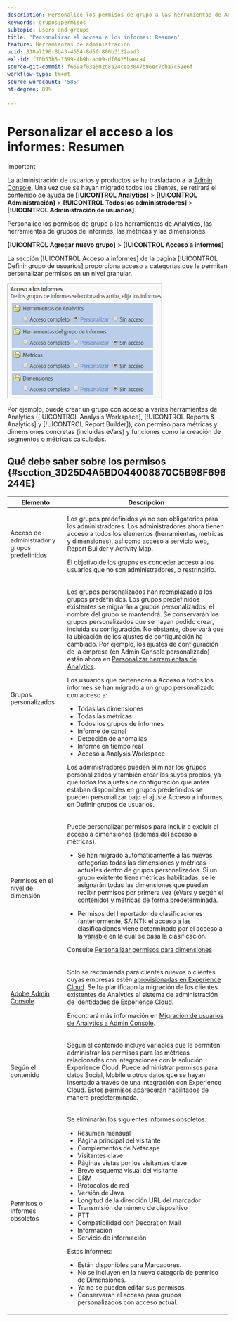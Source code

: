 ```yaml
---
description: Personalice los permisos de grupo a las herramientas de Analytics, las herramientas de grupos de informes, las métricas y las dimensiones.
keywords: grupos;permisos
subtopic: Users and groups
title: 'Personalizar el acceso a los informes: Resumen'
feature: Herramientas de administración
uuid: 818a7196-8b43-4654-8d5f-800b3122aad3
exl-id: f70b53b5-1399-4b9b-ad09-df8425baeca4
source-git-commit: f669af03a502d8a24cea3047b96ec7cba7c59e6f
workflow-type: tm+mt
source-wordcount: '585'
ht-degree: 89%

---
```


# Personalizar el acceso a los informes: Resumen

>[!IMPORTANT]
>
>La administración de usuarios y productos se ha trasladado a la [Admin Console](https://helpx.adobe.com/es/enterprise/using/admin-console.html). Una vez que se hayan migrado todos los clientes, se retirará el contenido de ayuda de **[!UICONTROL Analytics]** > **[!UICONTROL Administración]** > **[!UICONTROL Todos los administradores]** > **[!UICONTROL Administración de usuarios]**.

Personalice los permisos de grupo a las herramientas de Analytics, las herramientas de grupos de informes, las métricas y las dimensiones.

**[!UICONTROL Agregar nuevo grupo]** > **[!UICONTROL Acceso a informes]**

La sección [!UICONTROL Acceso a informes] de la página [!UICONTROL Definir grupo de usuarios] proporciona acceso a categorías que le permiten personalizar permisos en un nivel granular.

![](assets/report-access.png)

Por ejemplo, puede crear un grupo con acceso a varias herramientas de Analytics ([!UICONTROL Analysis Workspace], [!UICONTROL Reports &amp; Analytics] y [!UICONTROL Report Builder]), con permiso para métricas y dimensiones concretas (incluidas eVars) y funciones como la creación de segmentos o métricas calculadas.

## Qué debe saber sobre los permisos {#section_3D25D4A5BD044008870C5B98F696244E}

<table id="table_DB7806E05E2040EC9A4CB7C3596879EC"> 
 <thead> 
  <tr> 
   <th colname="col1" class="entry"> Elemento </th> 
   <th colname="col2" class="entry"> Descripción </th> 
  </tr> 
 </thead>
 <tbody> 
  <tr> 
   <td colname="col1"> <p>Acceso de administrador y grupos predefinidos </p> </td> 
   <td colname="col2"> <p> Los grupos predefinidos ya no son obligatorios para los administradores. Los administradores ahora tienen acceso a todos los elementos (herramientas, métricas y dimensiones), así como acceso a servicio web, Report Builder y Activity Map. </p> <p>El objetivo de los grupos es conceder acceso a los usuarios que no son administradores, o restringirlo. </p> </td> 
  </tr> 
  <tr> 
   <td colname="col1"> <p>Grupos personalizados </p> </td> 
   <td colname="col2"> <p> Los grupos personalizados han reemplazado a los grupos predefinidos. Los grupos predefinidos existentes se migrarán a grupos personalizados; el nombre del grupo se mantendrá. Se conservarán los grupos personalizados que se hayan podido crear, incluida su configuración. No obstante, observará que la ubicación de los ajustes de configuración ha cambiado. Por ejemplo, los ajustes de configuración de la empresa (en Admin Console personalizado) están ahora en <a href="/help/admin/user-management2/c-customize-report-access/groups-analytics-tools.md">Personalizar herramientas de Analytics</a>. </p> <p> Los usuarios que pertenecen a <span class="term"> Acceso a todos los informes</span> se han migrado a un grupo personalizado con acceso a: </p> 
    <ul id="ul_7E1B443DEEF7452E85FEB30CA0BBC8BE"> 
     <li id="li_A510C2A4129340E0AB08EEBDBE4AEAD9">Todas las dimensiones </li> 
     <li id="li_8BA1D7A2527C4F10AC93108B9E87F418">Todas las métricas </li> 
     <li id="li_265830A2C6B94AF28720DA99980EAA51">Todos los grupos de informes </li> 
     <li id="li_685B99DEAB814D7B9C11B14AA4CB8CD4">Informe de canal </li> 
     <li id="li_B35420302AAB42509BD6AF0FA6349BF8">Detección de anomalías </li> 
     <li id="li_3787E4696C454D3ABD1D75F6C282A9A2">Informe en tiempo real </li> 
     <li id="li_3797DF9C40D1426588819116362962F5">Acceso a Analysis Workspace </li> 
    </ul> <p>Los administradores pueden eliminar los grupos personalizados y también crear los suyos propios, ya que todos los ajustes de configuración que antes estaban disponibles en grupos predefinidos se pueden personalizar bajo el ajuste <span class="wintitle">Acceso a informes</span>, en Definir grupos de usuarios</a>. </p> </td> 
  </tr> 
  <tr> 
   <td colname="col1"> <p>Permisos en el nivel de dimensión </p> </td> 
   <td colname="col2"> <p>Puede personalizar permisos para incluir o excluir el acceso a dimensiones (además del acceso a métricas). </p> 
    <ul id="ul_DA5A54223673474E9151AF979DA50659"> 
     <li id="li_C3E82F7BC07A4F2F83A85D3D511292CC"> <p>Se han migrado automáticamente a las nuevas categorías todas las dimensiones y métricas actuales dentro de grupos personalizados. Si un grupo existente tiene métricas habilitadas, se le asignarán todas las dimensiones que puedan recibir permisos por primera vez (eVars y según el contenido) y métricas de forma predeterminada. </p> </li> 
     <li id="li_CC56F9181CC14AB59318628E72F2E8C9"> Permisos del Importador de clasificaciones (anteriormente, SAINT): el acceso a las clasificaciones viene determinado por el acceso a la <a href="https://experienceleague.adobe.com/docs/analytics/components/classifications/c-classifications.html">variable</a> en la cual se basa la clasificación. </li> 
    </ul> <p>Consulte <a href="/help/admin/user-management2/c-customize-report-access/groups-dimensions.md"> Personalizar permisos para dimensiones</a> </p> </td> 
  </tr> 
  <tr> 
   <td colname="col1"> <p><a href="https://helpx.adobe.com/enterprise/using/admin-console.html"> Adobe Admin Console</a> </p> </td> 
   <td colname="col2"> <p>Solo se recomienda para clientes nuevos o clientes cuyas empresas estén <a href="https://experienceleague.adobe.com/docs/core-services/interface/about-core-services/core-services.html">aprovisionadas en Experience Cloud</a>. Se ha planificado la migración de los clientes existentes de <span class="keyword">Analytics</span> al sistema de administración de identidades de <span class="keyword">Experience Cloud</span>. </p> <p>Encontrará más información en <a href="https://experienceleague.adobe.com/docs/analytics/admin/user-product-management/user-management/migrate-users/c-migration-tool.html">Migración de usuarios de Analytics a Admin Console</a>. </p> </td> 
  </tr> 
  <tr> 
   <td colname="col1"> <p>Según el contenido </p> </td> 
   <td colname="col2"> <p>Según el contenido incluye variables que le permiten administrar los permisos para las métricas relacionadas con integraciones con la solución Experience Cloud. Puede administrar permisos para datos <span class="keyword">Social</span>, <span class="keyword">Mobile</span> u otros datos que se hayan insertado a través de una integración con <span class="keyword">Experience Cloud</span>. Estos permisos aparecerán habilitados de manera predeterminada. </p> </td> 
  </tr> 
  <tr> 
   <td colname="col1"> <p>Permisos o informes obsoletos </p> </td> 
   <td colname="col2"> <p>Se eliminarán los siguientes informes obsoletos: </p> 
    <ul id="ul_C0415CFF0562472297272EC58ECC0774"> 
     <li id="li_62B1CE33B1454987B878B321EB40D62E">Resumen mensual </li> 
     <li id="li_71CD776D212540A18F9B083D2E11A296">Página principal del visitante </li> 
     <li id="li_406200AD68C74D11B5F53988A4E76A68">Complementos de Netscape </li> 
     <li id="li_A124637D69C94C78921C8B028D890541">Visitantes clave </li> 
     <li id="li_5C26FF95371B4F3080FF75C7F8DE0F72">Páginas vistas por los visitantes clave </li> 
     <li id="li_E7E262BD0CF64E16B838F995F6A13B8A">Breve esquema visual del visitante </li> 
     <li id="li_0EDC74625C0D4B1A992FCA49B648E4C0">DRM </li> 
     <li id="li_ACC92E6EA188409486E7C943F26B9DAC">Protocolos de red </li> 
     <li id="li_6E18C4D12377416A8124BBD13164B03A">Versión de Java </li> 
     <li id="li_1599265E59EF4F34BB406356410C9E68">Longitud de la dirección URL del marcador </li> 
     <li id="li_3035442010984C409089B21E03DB7BCC">Transmisión de número de dispositivo </li> 
     <li id="li_6B2163ED8FC84EBF933D97A504B4D527">PTT </li> 
     <li id="li_0EB8A4A7619B45DF87109B183A7C69C8">Compatibilidad con Decoration Mail </li> 
     <li id="li_989FAC662F7344E6BDDC517B79D4581E">Información </li> 
     <li id="li_F1FB7F8E415443F3B63F6D11D59A04AB">Servicio de información </li> 
    </ul> <p>Estos informes: </p> 
    <ul id="ul_F71505C59F734EA9B541BF8AB9F9388F"> 
     <li id="li_7D461907B895447280E69CF1520DF47C">Están disponibles para Marcadores. </li> 
     <li id="li_27BA2DD6BA4C446FBAA06B6C76CD171F">No se incluyen en la nueva categoría de permiso de Dimensiones. </li> 
     <li id="li_504E9D8421714406A0F37DEF1E10E34B">Ya no se pueden editar sus permisos. </li> 
     <li id="li_0022E8DCA07344C793847E8282EFBEEF">Conservarán el acceso para grupos personalizados con acceso actual. </li> 
    </ul> </td> 
  </tr> 
 </tbody> 
</table>
